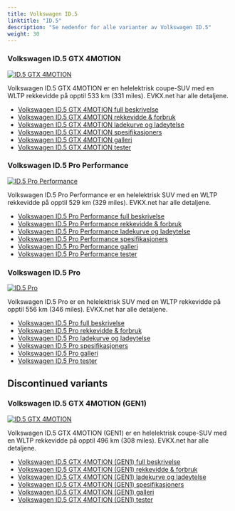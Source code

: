 ```yaml
---
title: Volkswagen ID.5
linktitle: "ID.5"
description: "Se nedenfor for alle varianter av Volkswagen ID.5"
weight: 30
---
```

### Volkswagen ID.5 GTX 4MOTION

<a href="id.5_gtx_4motion/"><img src="https://media.evkx.net/multimedia/models/volkswagen/id.5/id.5_gtx_4motion/main_1_st.jpg" class="img-fluid" alt="ID.5 GTX 4MOTION" ></a>

Volkswagen ID.5 GTX 4MOTION er en helelektrisk coupe-SUV med en WLTP rekkevidde på opptil 533 km (331 miles). EVKX.net har alle detaljene. 

- [Volkswagen ID.5 GTX 4MOTION full beskrivelse](id.5_gtx_4motion/)
- [Volkswagen ID.5 GTX 4MOTION rekkevidde & forbruk](id.5_gtx_4motion/rangeandconsumption/)
- [Volkswagen ID.5 GTX 4MOTION ladekurve og ladeytelse](id.5_gtx_4motion/chargingcurve/)
- [Volkswagen ID.5 GTX 4MOTION spesifikasjoners](id.5_gtx_4motion/specifications/)
- [Volkswagen ID.5 GTX 4MOTION galleri](id.5_gtx_4motion/gallery/)
- [Volkswagen ID.5 GTX 4MOTION tester](id.5_gtx_4motion/reviews/)

### Volkswagen ID.5 Pro Performance

<a href="id.5_pro_performance/"><img src="https://media.evkx.net/multimedia/models/volkswagen/id.5/id.5_pro_performance/main_1_st.jpg" class="img-fluid" alt="ID.5 Pro Performance" ></a>

Volkswagen ID.5 Pro Performance er en helelektrisk SUV med en WLTP rekkevidde på opptil 529 km (329 miles). EVKX.net har alle detaljene. 

- [Volkswagen ID.5 Pro Performance full beskrivelse](id.5_pro_performance/)
- [Volkswagen ID.5 Pro Performance rekkevidde & forbruk](id.5_pro_performance/rangeandconsumption/)
- [Volkswagen ID.5 Pro Performance ladekurve og ladeytelse](id.5_pro_performance/chargingcurve/)
- [Volkswagen ID.5 Pro Performance spesifikasjoners](id.5_pro_performance/specifications/)
- [Volkswagen ID.5 Pro Performance galleri](id.5_pro_performance/gallery/)
- [Volkswagen ID.5 Pro Performance tester](id.5_pro_performance/reviews/)

### Volkswagen ID.5 Pro

<a href="id.5_pro/"><img src="https://media.evkx.net/multimedia/models/volkswagen/id.5/id.5_pro/main_1_st.jpg" class="img-fluid" alt="ID.5 Pro" ></a>

Volkswagen ID.5 Pro er en helelektrisk SUV med en WLTP rekkevidde på opptil 556 km (346 miles). EVKX.net har alle detaljene. 

- [Volkswagen ID.5 Pro full beskrivelse](id.5_pro/)
- [Volkswagen ID.5 Pro rekkevidde & forbruk](id.5_pro/rangeandconsumption/)
- [Volkswagen ID.5 Pro ladekurve og ladeytelse](id.5_pro/chargingcurve/)
- [Volkswagen ID.5 Pro spesifikasjoners](id.5_pro/specifications/)
- [Volkswagen ID.5 Pro galleri](id.5_pro/gallery/)
- [Volkswagen ID.5 Pro tester](id.5_pro/reviews/)

## Discontinued variants

### Volkswagen ID.5 GTX 4MOTION (GEN1)

<a href="id.5_gtx_4motion_gen1/"><img src="https://media.evkx.net/multimedia/models/volkswagen/id.5/id.5_gtx_4motion_gen1/main_1_st.jpg" class="img-fluid" alt="ID.5 GTX 4MOTION" ></a>

Volkswagen ID.5 GTX 4MOTION (GEN1) er en helelektrisk coupe-SUV med en WLTP rekkevidde på opptil 496 km (308 miles). EVKX.net har alle detaljene. 

- [Volkswagen ID.5 GTX 4MOTION (GEN1) full beskrivelse](id.5_gtx_4motion_gen1/)
- [Volkswagen ID.5 GTX 4MOTION (GEN1) rekkevidde & forbruk](id.5_gtx_4motion_gen1/rangeandconsumption/)
- [Volkswagen ID.5 GTX 4MOTION (GEN1) ladekurve og ladeytelse](id.5_gtx_4motion_gen1/chargingcurve/)
- [Volkswagen ID.5 GTX 4MOTION (GEN1) spesifikasjoners](id.5_gtx_4motion_gen1/specifications/)
- [Volkswagen ID.5 GTX 4MOTION (GEN1) galleri](id.5_gtx_4motion_gen1/gallery/)
- [Volkswagen ID.5 GTX 4MOTION (GEN1) tester](id.5_gtx_4motion_gen1/reviews/)

